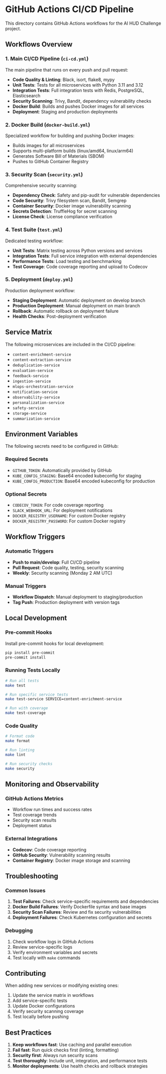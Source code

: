 # GitHub Actions CI/CD Pipeline

This directory contains GitHub Actions workflows for the AI HUD Challenge project.

## Workflows Overview

### 1. Main CI/CD Pipeline (`ci-cd.yml`)
The main pipeline that runs on every push and pull request:

- **Code Quality & Linting**: Black, isort, flake8, mypy
- **Unit Tests**: Tests for all microservices with Python 3.11 and 3.12
- **Integration Tests**: Full integration tests with Redis, PostgreSQL, Elasticsearch
- **Security Scanning**: Trivy, Bandit, dependency vulnerability checks
- **Docker Build**: Builds and pushes Docker images for all services
- **Deployment**: Staging and production deployments

### 2. Docker Build (`docker-build.yml`)
Specialized workflow for building and pushing Docker images:

- Builds images for all microservices
- Supports multi-platform builds (linux/amd64, linux/arm64)
- Generates Software Bill of Materials (SBOM)
- Pushes to GitHub Container Registry

### 3. Security Scan (`security.yml`)
Comprehensive security scanning:

- **Dependency Check**: Safety and pip-audit for vulnerable dependencies
- **Code Security**: Trivy filesystem scan, Bandit, Semgrep
- **Container Security**: Docker image vulnerability scanning
- **Secrets Detection**: TruffleHog for secret scanning
- **License Check**: License compliance verification

### 4. Test Suite (`test.yml`)
Dedicated testing workflow:

- **Unit Tests**: Matrix testing across Python versions and services
- **Integration Tests**: Full service integration with external dependencies
- **Performance Tests**: Load testing and benchmarking
- **Test Coverage**: Code coverage reporting and upload to Codecov

### 5. Deployment (`deploy.yml`)
Production deployment workflow:

- **Staging Deployment**: Automatic deployment on develop branch
- **Production Deployment**: Manual deployment on main branch
- **Rollback**: Automatic rollback on deployment failure
- **Health Checks**: Post-deployment verification

## Service Matrix

The following microservices are included in the CI/CD pipeline:

- `content-enrichment-service`
- `content-extraction-service`
- `deduplication-service`
- `evaluation-service`
- `feedback-service`
- `ingestion-service`
- `mlops-orchestration-service`
- `notification-service`
- `observability-service`
- `personalization-service`
- `safety-service`
- `storage-service`
- `summarization-service`

## Environment Variables

The following secrets need to be configured in GitHub:

### Required Secrets
- `GITHUB_TOKEN`: Automatically provided by GitHub
- `KUBE_CONFIG_STAGING`: Base64 encoded kubeconfig for staging
- `KUBE_CONFIG_PRODUCTION`: Base64 encoded kubeconfig for production

### Optional Secrets
- `CODECOV_TOKEN`: For code coverage reporting
- `SLACK_WEBHOOK_URL`: For deployment notifications
- `DOCKER_REGISTRY_USERNAME`: For custom Docker registry
- `DOCKER_REGISTRY_PASSWORD`: For custom Docker registry

## Workflow Triggers

### Automatic Triggers
- **Push to main/develop**: Full CI/CD pipeline
- **Pull Request**: Code quality, testing, security scanning
- **Weekly**: Security scanning (Monday 2 AM UTC)

### Manual Triggers
- **Workflow Dispatch**: Manual deployment to staging/production
- **Tag Push**: Production deployment with version tags

## Local Development

### Pre-commit Hooks
Install pre-commit hooks for local development:

```bash
pip install pre-commit
pre-commit install
```

### Running Tests Locally
```bash
# Run all tests
make test

# Run specific service tests
make test-service SERVICE=content-enrichment-service

# Run with coverage
make test-coverage
```

### Code Quality
```bash
# Format code
make format

# Run linting
make lint

# Run security checks
make security
```

## Monitoring and Observability

### GitHub Actions Metrics
- Workflow run times and success rates
- Test coverage trends
- Security scan results
- Deployment status

### External Integrations
- **Codecov**: Code coverage reporting
- **GitHub Security**: Vulnerability scanning results
- **Container Registry**: Docker image storage and scanning

## Troubleshooting

### Common Issues

1. **Test Failures**: Check service-specific requirements and dependencies
2. **Docker Build Failures**: Verify Dockerfile syntax and base images
3. **Security Scan Failures**: Review and fix security vulnerabilities
4. **Deployment Failures**: Check Kubernetes configuration and secrets

### Debugging

1. Check workflow logs in GitHub Actions
2. Review service-specific logs
3. Verify environment variables and secrets
4. Test locally with `make` commands

## Contributing

When adding new services or modifying existing ones:

1. Update the service matrix in workflows
2. Add service-specific tests
3. Update Docker configurations
4. Verify security scanning coverage
5. Test locally before pushing

## Best Practices

1. **Keep workflows fast**: Use caching and parallel execution
2. **Fail fast**: Run quick checks first (linting, formatting)
3. **Security first**: Always run security scans
4. **Test thoroughly**: Include unit, integration, and performance tests
5. **Monitor deployments**: Use health checks and rollback strategies
